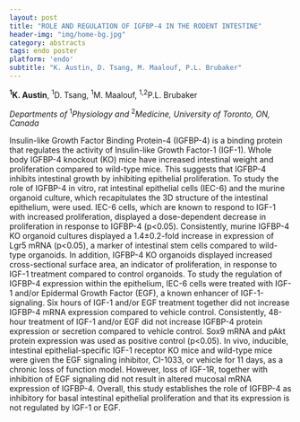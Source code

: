 ```yaml
---
layout: post
title: "ROLE AND REGULATION OF IGFBP-4 IN THE RODENT INTESTINE"
header-img: "img/home-bg.jpg"
category: abstracts
tags: endo poster
platform: 'endo'
subtitle: "K. Austin, D. Tsang, M. Maalouf, P.L. Brubaker"
---
```


__<sup>1</sup>K. Austin__, <sup>1</sup>D. Tsang, <sup>1</sup>M. Maalouf, <sup>1,2</sup>P.L. Brubaker

_Departments of_ <sup>1</sup>_Physiology and_ <sup>2</sup>_Medicine, University of
Toronto, ON, Canada_

Insulin-like Growth Factor Binding Protein-4 (IGFBP-4) is a binding
protein that regulates the activity of Insulin-like Growth Factor-1
(IGF-1). Whole body IGFBP-4 knockout (KO) mice have increased intestinal
weight and proliferation compared to wild-type mice. This suggests that
IGFBP-4 inhibits intestinal growth by inhibiting epithelial
proliferation. To study the role of IGFBP-4 in vitro, rat intestinal
epithelial cells (IEC-6) and the murine organoid culture, which
recapitulates the 3D structure of the intestinal epithelium, were used.
IEC-6 cells, which are known to respond to IGF-1 with increased
proliferation, displayed a dose-dependent decrease in proliferation in
response to IGFBP-4 (p&lt;0.05). Consistently, murine IGFBP-4 KO
organoid cultures displayed a 1.4±0.2-fold increase in expression of
Lgr5 mRNA (p&lt;0.05), a marker of intestinal stem cells compared to
wild-type organoids. In addition, IGFBP-4 KO organoids displayed
increased cross-sectional surface area, an indicator of proliferation,
in response to IGF-1 treatment compared to control organoids. To study
the regulation of IGFBP-4 expression within the epithelium, IEC-6 cells
were treated with IGF-1 and/or Epidermal Growth Factor (EGF), a known
enhancer of IGF-1-signaling. Six hours of IGF-1 and/or EGF treatment
together did not increase IGFBP-4 mRNA expression compared to vehicle
control. Consistently, 48-hour treatment of IGF-1 and/or EGF did not
increase IGFBP-4 protein expression or secretion compared to vehicle
control. Sox9 mRNA and pAkt protein expression was used as positive
control (p&lt;0.05). In vivo, inducible, intestinal epithelial-specific
IGF-1 receptor KO mice and wild-type mice were given the EGF signaling
inhibitor, CI-1033, or vehicle for 11 days, as a chronic loss of
function model. However, loss of IGF-1R, together with inhibition of EGF
signaling did not result in altered mucosal mRNA expression of IGFBP-4.
Overall, this study establishes the role of IGFBP-4 as inhibitory for
basal intestinal epithelial proliferation and that its expression is not
regulated by IGF-1 or EGF.
